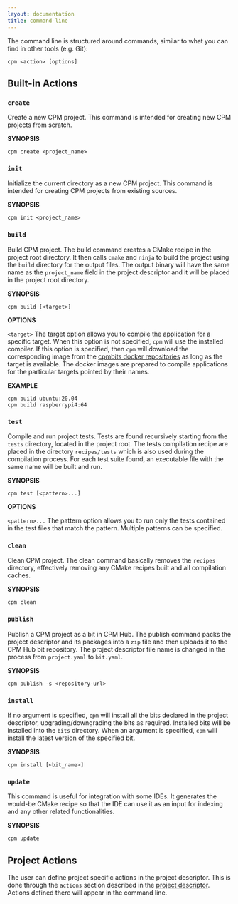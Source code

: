 ```yaml
---
layout: documentation
title: command-line
---
```

The command line is structured around commands, similar to what you can find in other tools (e.g. Git):

<pre><code class="language-bash">cpm &lt;action&gt; [options]
</code></pre>

## Built-in Actions

### `create`
Create a new CPM project. This command is intended for creating new CPM projects from scratch.

**SYNOPSIS**
<pre><code class="language-bash">cpm create &lt;project_name&gt;
</code></pre>

<div class="divider" data-content=""></div>

### `init`
Initialize the current directory as a new CPM project. This command is intended for creating CPM projects from existing sources.

**SYNOPSIS**
<pre><code class="language-bash">cpm init &lt;project_name&gt;
</code></pre>

<div class="divider" data-content=""></div>

### `build`
Build CPM project. The build command creates a CMake recipe in the project root directory. It then calls `cmake` and `ninja` to build the project using the `build` directory for the output files. The output binary will have the same name as the `project_name` field in the project descriptor and it will be placed in the project root directory.

**SYNOPSIS**
<pre><code class="language-bash">cpm build [&lt;target&gt;]
</code></pre>

**OPTIONS**

  `<target>` The target option allows you to compile the application for a specific target. When this option is not specified, `cpm` will use the installed compiler. If this option is specified, then `cpm` will download the corresponding image from the [cpmbits docker repositories](https://hub.docker.com/orgs/cpmbits/repositories) as long as the target is available. The docker images are prepared to compile applications for the particular targets pointed by their names. 

**EXAMPLE**

<pre><code class="language-bash">cpm build ubuntu:20.04
cpm build raspberrypi4:64
</code></pre>

<div class="divider" data-content=""></div>

### `test`
Compile and run project tests. Tests are found recursively starting from the `tests` directory, located in the project root. The tests compilation recipe are placed in the directory `recipes/tests` which is also used during the compilation process. For each test suite found, an executable file with the same name will be built and run.

**SYNOPSIS**
<pre><code class="language-bash">cpm test [&lt;pattern&gt;...]
</code></pre>
  
**OPTIONS**

  `<pattern>...` The pattern option allows you to run only the tests contained in the test files that match the pattern. Multiple patterns can be specified.

<div class="divider" data-content=""></div>

### `clean`
Clean CPM project. The clean command basically removes the `recipes` directory, effectively removing any CMake recipes built and all compilation caches.

**SYNOPSIS**
<pre><code class="language-bash">cpm clean
</code></pre>

### `publish`
Publish a CPM project as a bit in CPM Hub. The publish command packs the project descriptor and its packages into a `zip` file and then uploads it to the CPM Hub bit repository. The project descriptor file name is changed in the process from `project.yaml` to `bit.yaml`.

**SYNOPSIS**
<pre><code class="language-bash">cpm publish -s &lt;repository-url&gt;
</code></pre>

<div class="divider" data-content=""></div>

### `install`
If no argument is specified, `cpm` will install all the bits declared in the project descriptor, upgrading/downgrading the bits as required. Installed bits will be installed into the `bits` directory. When an argument is specified, `cpm` will install the latest version of the specified bit.

**SYNOPSIS**
<pre><code class="language-bash">cpm install [&lt;bit_name&gt;]
</code></pre>

<div class="divider" data-content=""></div>

### `update`
This command is useful for integration with some IDEs. It generates the would-be CMake recipe so that the IDE can use it as an input for indexing and any other related functionalities.

**SYNOPSIS**
<pre><code class="language-bash">cpm update
</code></pre>

## Project Actions

The user can define project specific actions in the project descriptor. This is done through the `actions` section described in the [project descriptor](/documentation/project-descriptor.html). Actions defined there will appear in the command line.

